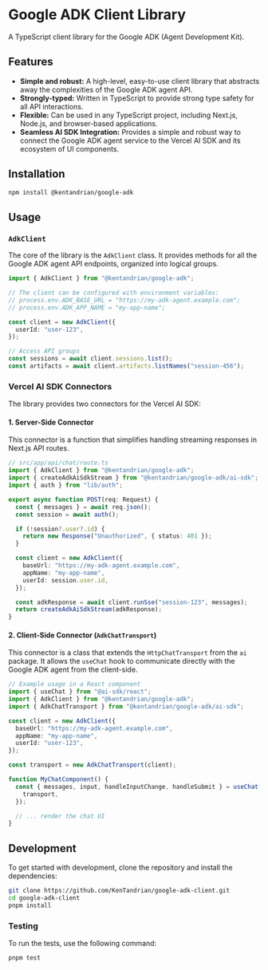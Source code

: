 # Google ADK Client Library

A TypeScript client library for the Google ADK (Agent Development Kit).

## Features

- **Simple and robust:** A high-level, easy-to-use client library that abstracts away the complexities of the Google ADK agent API.
- **Strongly-typed:** Written in TypeScript to provide strong type safety for all API interactions.
- **Flexible:** Can be used in any TypeScript project, including Next.js, Node.js, and browser-based applications.
- **Seamless AI SDK Integration:** Provides a simple and robust way to connect the Google ADK agent service to the Vercel AI SDK and its ecosystem of UI components.

## Installation

```bash
npm install @kentandrian/google-adk
```

## Usage

### `AdkClient`

The core of the library is the `AdkClient` class. It provides methods for all the Google ADK agent API endpoints, organized into logical groups.

```typescript
import { AdkClient } from "@kentandrian/google-adk";

// The client can be configured with environment variables:
// process.env.ADK_BASE_URL = "https://my-adk-agent.example.com";
// process.env.ADK_APP_NAME = "my-app-name";

const client = new AdkClient({
  userId: "user-123",
});

// Access API groups
const sessions = await client.sessions.list();
const artifacts = await client.artifacts.listNames("session-456");
```

### Vercel AI SDK Connectors

The library provides two connectors for the Vercel AI SDK:

#### 1. Server-Side Connector

This connector is a function that simplifies handling streaming responses in Next.js API routes.

```typescript
// src/app/api/chat/route.ts
import { AdkClient } from "@kentandrian/google-adk";
import { createAdkAiSdkStream } from "@kentandrian/google-adk/ai-sdk";
import { auth } from "lib/auth";

export async function POST(req: Request) {
  const { messages } = await req.json();
  const session = await auth();

  if (!session?.user?.id) {
    return new Response("Unauthorized", { status: 401 });
  }

  const client = new AdkClient({
    baseUrl: "https://my-adk-agent.example.com",
    appName: "my-app-name",
    userId: session.user.id,
  });

  const adkResponse = await client.runSse("session-123", messages);
  return createAdkAiSdkStream(adkResponse);
}
```

#### 2. Client-Side Connector (`AdkChatTransport`)

This connector is a class that extends the `HttpChatTransport` from the `ai` package. It allows the `useChat` hook to communicate directly with the Google ADK agent from the client-side.

```typescript
// Example usage in a React component
import { useChat } from "@ai-sdk/react";
import { AdkClient } from "@kentandrian/google-adk";
import { AdkChatTransport } from "@kentandrian/google-adk/ai-sdk";

const client = new AdkClient({
  baseUrl: "https://my-adk-agent.example.com",
  appName: "my-app-name",
  userId: "user-123",
});

const transport = new AdkChatTransport(client);

function MyChatComponent() {
  const { messages, input, handleInputChange, handleSubmit } = useChat({
    transport,
  });

  // ... render the chat UI
}
```

## Development

To get started with development, clone the repository and install the dependencies:

```bash
git clone https://github.com/KenTandrian/google-adk-client.git
cd google-adk-client
pnpm install
```

### Testing

To run the tests, use the following command:

```bash
pnpm test
```
